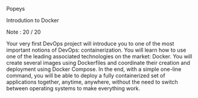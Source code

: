Popeys

Introdution to Docker

Note : 20 / 20

Your very first DevOps project will introduce you to one of the most important notions of DevOps: containerization.
You will learn how to use one of the leading associated technologies on the market: Docker.
You will create several images using Dockerfiles and coordinate their creation and deployment using Docker Compose.
In the end, with a simple one-line command, you will be able to deploy a fully containerized set of applications together, anytime, anywhere, without the need to switch between operating systems to make everything work.
